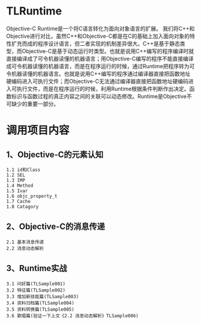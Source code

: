 # TLRuntime
Objective-C Runtime是一个将C语言转化为面向对象语言的扩展。 我们将C++和Objective进行对比，虽然C++和Objective-C都是在C的基础上加入面向对象的特性扩充而成的程序设计语言，但二者实现的机制差异很大。C++是基于静态类型，而Objective-C是基于动态运行时类型。也就是说用C++编写的程序编译时就直接编译成了可令机器读懂的机器语言；用Objective-C编写的程序不能直接编译成可令机器读懂的机器语言，而是在程序运行的时候，通过Runtime把程序转为可令机器读懂的机器语言。也就是说用C++编写的程序通过编译器直接把函数地址硬编码进入可执行文件；而Objective-C无法通过编译器直接把函数地址硬编码进入可执行文件，而是在程序运行的时候，利用Runtime根据条件判断作出决定。函数标识与函数过程的真正内容之间的关联可以动态修改。Runtime是Objective不可缺少的重要一部分。

# 调用项目内容

## 1、Objective-C的元素认知
    1.1 id和Class
    1.2 SEL
    1.3 IMP
    1.4 Method
    1.5 Ivar
    1.6 objc_property_t
    1.7 Cache
    1.8 Catagory
    
## 2、Objective-C的消息传递
    2.1 基本消息传递
    2.2 消息动态解析
    
## 3、Runtime实战
    3.1 问好篇(TLSample001)
    3.2 特征篇(TLSample002)
    3.3 增加新技能篇(TLSample003)
    3.4 资料归档篇(TLSample004)
    3.5 资料转换篇(TLSample005)
    3.6 歌唱篇(验证一下上文《2.2 消息动态解析》TLSample006)
    
